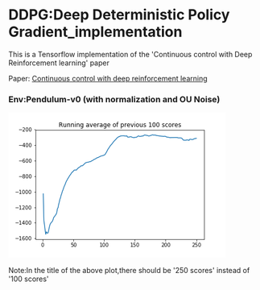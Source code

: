 # DDPG:Deep Deterministic Policy Gradient_implementation

This is a Tensorflow implementation of the 'Continuous control with Deep Reinforcement learning' paper

Paper: [Continuous control with deep reinforcement learning](https://arxiv.org/abs/1509.02971)

### Env:Pendulum-v0 (with normalization and OU Noise)
![alt text](https://github.com/RUFFY-369/DDPG_implementation/blob/master/plots/pendulum_norm_ou_noise.png?raw=true)

Note:In the title of the above plot,there should be '250 scores' instead of '100 scores'

